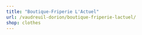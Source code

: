 ```yaml
---
title: "Boutique-Friperie L'Actuel"
url: /vaudreuil-dorion/boutique-friperie-lactuel/
shop: clothes
---
```


